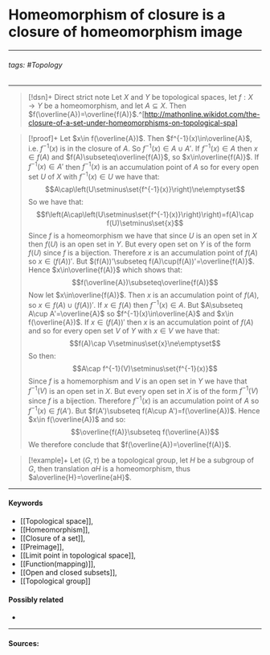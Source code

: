 # Homeomorphism of closure is a closure of homeomorphism image
***
###### tags: #Topology 
***
>[!dsn]+ Direct strict note
>Let $X$ and $Y$ be topological spaces, let $f:X\to Y$ be a homeomorphism, and let $A\subseteq X$. Then $f(\overline{A})=\overline{f(A)}$.^[http://mathonline.wikidot.com/the-closure-of-a-set-under-homeomorphisms-on-topological-spa]


>[!proof]+
>Let $x\in f(\overline{A})$. Then $f^{-1}(x)\in\overline{A}$, i.e. $f^{-1}(x)$ is in the closure of $A$. So $f^{-1}(x)\in A\cup A'$. If $f^{-1}(x)\in A$ then $x\in f(A)$ and $f(A)\subseteq\overline{f(A)}$, so $x\in\overline{f(A)}$. If $f^{-1}(x)\in A'$ then $f^{-1}(x)$ is an accumulation point of $A$ so for every open set $U$ of $X$ with $f^{-1}(x)\in U$ we have that:
>$$A\cap\left(U\setminus\set{f^{-1}(x)}\right)\ne\emptyset$$
>So we have that:
>$$f\left(A\cap\left(U\setminus\set{f^{-1}(x)}\right)\right)=f(A)\cap f(U)\setminus\set{x}$$
>Since $f$ is a homeomorphism we have that since $U$ is an open set in $X$ then $f(U)$ is an open set in $Y$. But every open set on $Y$ is of the form $f(U)$ since $f$ is a bijection. Therefore $x$ is an accumulation point of $f(A)$ so $x\in(f(A))'$. But $(f(A))'\subseteq f(A)\cup(f(A))'=\overline{f(A)}$. Hence $x\in\overline{f(A)}$ which shows that:
>$$f(\overline{A})\subseteq\overline{f(A)}$$
>Now let $x\in\overline{f(A)}$. Then $x$ is an accumulation point of $f(A)$, so $x\in f(A)\cup(f(A))'$. If $x\in f(A)$ then $f^{-1}(x)\in A$. But $A\subseteq A\cup A'=\overline{A}$ so $f^{-1}(x)\in\overline{A}$ and $x\in f(\overline{A})$. If $x\in(f(A))'$ then $x$ is an accumulation point of $f(A)$ and so for every open set $V$ of $Y$ with $x\in V$ we have that:
>$$f(A)\cap V\setminus\set{x}\ne\emptyset$$
>So then:
>$$A\cap f^{-1}(V)\setminus\set{f^{-1}(x)}$$
>Since $f$ is a homemorphism and $V$ is an open set in $Y$ we have that $f^{-1}(V)$ is an open set in $X$. But every open set in $X$ is of the form $f^{-1}(V)$ since $f$ is a bijection. Therefore $f^{-1}(x)$ is an accumulation point of $A$ so $f^{-1}(x)\in f(A')$. But $f(A')\subseteq f(A\cup A')=f(\overline{A})$. Hence $x\in f(\overline{A})$ and so:
>$$\overline{f(A)}\subseteq f(\overline{A})$$
>We therefore conclude that $f(\overline{A})=\overline{f(A)}$.

>[!example]+ 
>Let $(G,\tau)$ be a topological group, let $H$ be a subgroup of $G$, then translation $aH$ is a homeomorphism, thus $a\overline{H}=\overline{aH}$.
***
#### Keywords
- [[Topological space]],
- [[Homeomorphism]],
- [[Closure of a set]],
- [[Preimage]],
- [[Limit point in topological space]],
- [[Function(mapping)]],
- [[Open and closed subsets]],
- [[Topological group]]
#### Possibly related
- 
***
#### Sources: